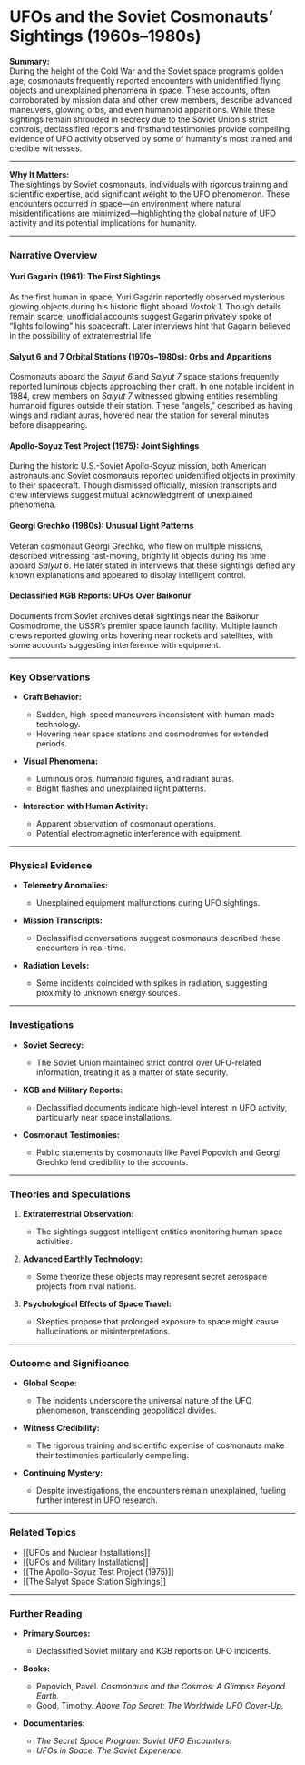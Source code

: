 # UFOs and the Soviet Cosmonauts’ Sightings (1960s–1980s)

**Summary:**  
During the height of the Cold War and the Soviet space program’s golden age, cosmonauts frequently reported encounters with unidentified flying objects and unexplained phenomena in space. These accounts, often corroborated by mission data and other crew members, describe advanced maneuvers, glowing orbs, and even humanoid apparitions. While these sightings remain shrouded in secrecy due to the Soviet Union's strict controls, declassified reports and firsthand testimonies provide compelling evidence of UFO activity observed by some of humanity's most trained and credible witnesses.

---

**Why It Matters:**  
The sightings by Soviet cosmonauts, individuals with rigorous training and scientific expertise, add significant weight to the UFO phenomenon. These encounters occurred in space—an environment where natural misidentifications are minimized—highlighting the global nature of UFO activity and its potential implications for humanity.

---

### **Narrative Overview**

#### **Yuri Gagarin (1961): The First Sightings**

As the first human in space, Yuri Gagarin reportedly observed mysterious glowing objects during his historic flight aboard _Vostok 1_. Though details remain scarce, unofficial accounts suggest Gagarin privately spoke of “lights following” his spacecraft. Later interviews hint that Gagarin believed in the possibility of extraterrestrial life.

#### **Salyut 6 and 7 Orbital Stations (1970s–1980s): Orbs and Apparitions**

Cosmonauts aboard the _Salyut 6_ and _Salyut 7_ space stations frequently reported luminous objects approaching their craft. In one notable incident in 1984, crew members on _Salyut 7_ witnessed glowing entities resembling humanoid figures outside their station. These “angels,” described as having wings and radiant auras, hovered near the station for several minutes before disappearing.

#### **Apollo-Soyuz Test Project (1975): Joint Sightings**

During the historic U.S.-Soviet Apollo-Soyuz mission, both American astronauts and Soviet cosmonauts reported unidentified objects in proximity to their spacecraft. Though dismissed officially, mission transcripts and crew interviews suggest mutual acknowledgment of unexplained phenomena.

#### **Georgi Grechko (1980s): Unusual Light Patterns**

Veteran cosmonaut Georgi Grechko, who flew on multiple missions, described witnessing fast-moving, brightly lit objects during his time aboard _Salyut 6_. He later stated in interviews that these sightings defied any known explanations and appeared to display intelligent control.

#### **Declassified KGB Reports: UFOs Over Baikonur**

Documents from Soviet archives detail sightings near the Baikonur Cosmodrome, the USSR’s premier space launch facility. Multiple launch crews reported glowing orbs hovering near rockets and satellites, with some accounts suggesting interference with equipment.

---

### **Key Observations**

- **Craft Behavior:**
    
    - Sudden, high-speed maneuvers inconsistent with human-made technology.
    - Hovering near space stations and cosmodromes for extended periods.
- **Visual Phenomena:**
    
    - Luminous orbs, humanoid figures, and radiant auras.
    - Bright flashes and unexplained light patterns.
- **Interaction with Human Activity:**
    
    - Apparent observation of cosmonaut operations.
    - Potential electromagnetic interference with equipment.

---

### **Physical Evidence**

- **Telemetry Anomalies:**
    
    - Unexplained equipment malfunctions during UFO sightings.
- **Mission Transcripts:**
    
    - Declassified conversations suggest cosmonauts described these encounters in real-time.
- **Radiation Levels:**
    
    - Some incidents coincided with spikes in radiation, suggesting proximity to unknown energy sources.

---

### **Investigations**

- **Soviet Secrecy:**
    
    - The Soviet Union maintained strict control over UFO-related information, treating it as a matter of state security.
- **KGB and Military Reports:**
    
    - Declassified documents indicate high-level interest in UFO activity, particularly near space installations.
- **Cosmonaut Testimonies:**
    
    - Public statements by cosmonauts like Pavel Popovich and Georgi Grechko lend credibility to the accounts.

---

### **Theories and Speculations**

1. **Extraterrestrial Observation:**
    
    - The sightings suggest intelligent entities monitoring human space activities.
2. **Advanced Earthly Technology:**
    
    - Some theorize these objects may represent secret aerospace projects from rival nations.
3. **Psychological Effects of Space Travel:**
    
    - Skeptics propose that prolonged exposure to space might cause hallucinations or misinterpretations.

---

### **Outcome and Significance**

- **Global Scope:**
    
    - The incidents underscore the universal nature of the UFO phenomenon, transcending geopolitical divides.
- **Witness Credibility:**
    
    - The rigorous training and scientific expertise of cosmonauts make their testimonies particularly compelling.
- **Continuing Mystery:**
    
    - Despite investigations, the encounters remain unexplained, fueling further interest in UFO research.

---

### **Related Topics**

- [[UFOs and Nuclear Installations]]
- [[UFOs and Military Installations]]
- [[The Apollo-Soyuz Test Project (1975)]]
- [[The Salyut Space Station Sightings]]

---

### **Further Reading**

- **Primary Sources:**
    
    - Declassified Soviet military and KGB reports on UFO incidents.
- **Books:**
    
    - Popovich, Pavel. _Cosmonauts and the Cosmos: A Glimpse Beyond Earth._
    - Good, Timothy. _Above Top Secret: The Worldwide UFO Cover-Up._
- **Documentaries:**
    
    - _The Secret Space Program: Soviet UFO Encounters._
    - _UFOs in Space: The Soviet Experience._

